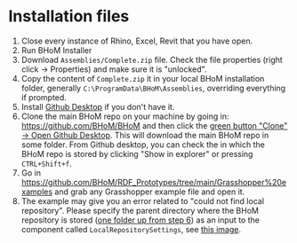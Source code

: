 # Installation files
1. Close every instance of Rhino, Excel, Revit that you have open.
1. Run BHoM Installer
1. Download `Assemblies/Complete.zip` file. Check the file properties (right click -> Properties) and make sure it is "unlocked".
1. Copy the content of `Complete.zip` it in your local BHoM installation folder, generally `C:\ProgramData\BHoM\Assemblies`, overriding everything if prompted.
1. Install [Github Desktop](https://desktop.github.com/) if you don't have it.
1. Clone the main BHoM repo on your machine by going in: https://github.com/BHoM/BHoM and then click the [green button "Clone" -> Open Github Desktop](https://user-images.githubusercontent.com/6352844/175961105-d8e4de3f-ad3f-4610-bfeb-32b8ee51a0cc.png). This will download the main BHoM repo in some folder. From Github desktop, you can check the in which the BHoM repo is stored by clicking "Show in explorer" or pressing `CTRL+Shift+f`.
1. Go in https://github.com/BHoM/RDF_Prototypes/tree/main/Grasshopper%20examples and grab any Grasshopper example file and open it. 
1. The example may give you an error related to "could not find local repository". Please specify the parent directory where the BHoM repository is stored ([one folder up from step 6](https://user-images.githubusercontent.com/6352844/175962806-0dccdedb-8759-4d65-9d18-9e149ea3621b.png)) as an input to the component called `LocalRepositorySettings`, see [this image](https://user-images.githubusercontent.com/6352844/175962449-8877f7c8-9deb-4db6-9830-3dd062b7156c.png
).
